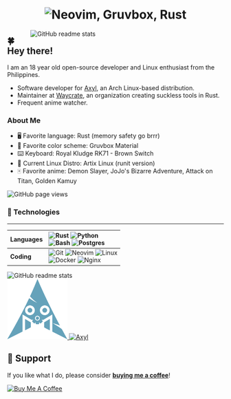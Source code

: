 <h1 align=center><img src="https://readme-typing-svg.herokuapp.com?font=jetbrains+mono&color=%23a9b665&size=22&center=true&vCenter=true&lines=Neovim%2C+Gruvbox%2C+Rust;Linux%2C+Python%2C+tmux" alt="Neovim, Gruvbox, Rust"></h1>

<img src="https://github-readme-stats.vercel.app/api?username=angelofallars&theme=onedark&show_icons=true&include_all_commits=true&hide_border=true&hide=issues&custom_title=Angelo&nbsp;Fallaria's&nbsp;Stats&title_color=a9b665&icon_color=e3a84e&text_color=dfbf8e&bg_color=282828&count_private=true" alt="GitHub readme stats" width=450px align=right>

## 🍀 Hey there!

I am an 18 year old open-source developer and Linux enthusiast from the Philippines.

* Software developer for [Axyl](https://axylos.org/), an Arch Linux-based distribution.
* Maintainer at [Waycrate](https://github.com/waycrate), an organization creating suckless tools in Rust.
* Frequent anime watcher.

### About Me

- 🖥 Favorite language: Rust (memory safety go brrr)
- 🎨 Favorite color scheme: Gruvbox Material
- ⌨️ Keyboard: Royal Kludge RK71 - Brown Switch
- 🐧 Current Linux Distro: Artix Linux (runit version)
- 🀄 Favorite anime: Demon Slayer, JoJo's Bizarre Adventure, Attack on Titan, Golden Kamuy


<img src="https://komarev.com/ghpvc/?username=angelofallars&color=45707a&style=flat-square" alt="GitHub page views">


### 🔨 Technologies

---
Languages | ![Rust](https://img.shields.io/badge/rust-%23000000.svg?style=for-the-badge&logo=rust&logoColor=white) ![Python](https://img.shields.io/badge/python-%233776AB.svg?style=for-the-badge&logo=python&logoColor=white)<br>![Bash](https://img.shields.io/badge/bash-%23121011.svg?style=for-the-badge&logo=gnu-bash&logoColor=white) ![Postgres](https://img.shields.io/badge/postgresql-%23316192.svg?style=for-the-badge&logo=postgresql&logoColor=white)
:--- | :---
**Coding** | ![Git](https://img.shields.io/badge/git-%23F05033.svg?style=for-the-badge&logo=git&logoColor=white) ![Neovim](https://img.shields.io/badge/Vim-%2357A143.svg?style=for-the-badge&logo=neovim&logoColor=white) ![Linux](https://img.shields.io/badge/Linux-FCC624?style=for-the-badge&logo=linux&logoColor=black) <br> ![Docker](https://img.shields.io/badge/Docker-2CA5E0?style=for-the-badge&logo=docker&logoColor=white) ![Nginx](https://img.shields.io/badge/Nginx-009639?style=for-the-badge&logo=nginx&logoColor=white)

<img src="https://github-readme-stats.vercel.app/api/top-langs/?username=angelofallars&layout=compact&theme=onedark&langs_count=6&hide_border=true&hide=jupyter%20notebook,vim%20script,roff,css,scheme,scss&title_color=a9b665&icon_color=e3a84e&text_color=dfbf8e&bg_color=282828&custom_title=My&nbsp;Language&nbsp;Stats" alt="GitHub readme stats" width=405px>

<br>

<a href="https://github.com/axyl-os/axyl-iso">
  <img src="https://raw.githubusercontent.com/axyl-os/axyl-os.github.io/master/assets/img/axyl-logo.svg" alt="Axyl Logo" height=140px>
</a>
<a href="https://github.com/axyl-os/axyl-iso">
  <img src="https://github-readme-stats.vercel.app/api/pin/?username=axyl-os&repo=axyl-iso" alt="Axyl" height=140px>
</a>

## 🎁 Support

If you like what I do, please consider **[buying me a coffee](https://www.buymeacoffee.com/angelofallaria)**!

<a href="https://www.buymeacoffee.com/angelofallaria" target="_blank"><img src="https://cdn.buymeacoffee.com/buttons/default-orange.png" alt="Buy Me A Coffee" height="28" width="119"></a>
